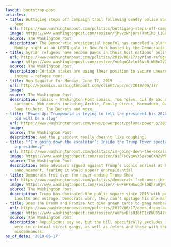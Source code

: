 ```yaml
---
layout: bootstrap-post
articles:
- title: Buttigieg steps off campaign trail following deadly police shooting in South
    Bend
  url: https://www.washingtonpost.com/politics/buttigieg-steps-off-campaign-trail-following-deadly-police-shooting-in-south-bend/2019/06/17/6c8ae536-90e9-11e9-b58a-a6a9afaa0e3e_story.html
  image: https://www.washingtonpost.com/resizer/jhvvxNhjorsTTmtIM3_L1GEFqf4=/1484x0/arc-anglerfish-washpost-prod-washpost.s3.amazonaws.com/public/6C33TFEQ5QI6TNMKU2U27KQOHY.jpg
  source: The Washington Post
  description: The Democratic presidential hopeful has canceled a planning appearance
    Monday night at an LGBTQ gala in New York hosted by the Democratic National Committee.
- title: Syrian refugees have become pawns in their host nations’ politics
  url: https://www.washingtonpost.com/politics/2019/06/17/syrian-refugees-have-become-pawns-their-host-nations-politics/
  image: https://www.washingtonpost.com/resizer/vc6quCAzluf3Vc8_WN6n2vD0dBo=/1484x0/arc-anglerfish-washpost-prod-washpost.s3.amazonaws.com/public/25I62OUGFYI6THLT4K5GXPY3TM.jpg
  source: The Washington Post
  description: Certain states are using their position to secure unearned external
    income — refugee rent.
- title: Non Sequitur for Monday, June 17, 2019
  url: http://wpcomics.washingtonpost.com/client/wpc/nq/2019/06/17/
  image: 
  source: The Washington Post
  description: Comics - Washington Post comics, Tom Toles, Cul de Sac and editorial
    cartoons. Web comics including Archie, Family Circus, Marmaduke, Over the Hedge,
    Soup to Nutz, The Buckets and more.
- title: 'Power Up: Trumpworld is trying to tell the president his 2020 reelection
    bid will be a slog'
  url: https://www.washingtonpost.com/news/powerpost/paloma/powerup/2019/06/17/powerup-trumpworld-is-trying-to-tell-the-president-his-2020-reelection-bid-will-be-a-slog/5d06d59d1ad2e52ca1223dcd/
  image: 
  source: The Washington Post
  description: And the president really doesn't like coughing.
- title: "‘I’m going down the escalator’: Inside the Trump Tower spectacle that launched
    a presidency"
  url: https://www.washingtonpost.com/politics/im-going-down-the-escalator-the-spectacle-in-trump-tower-that-launched-a-presidency/2019/06/16/20fec336-8e1d-11e9-adf3-f70f78c156e8_story.html
  image: https://www.washingtonpost.com/resizer/91BFKCyqAvX5zYo0OXN2yWbVh7o=/1484x0/arc-anglerfish-washpost-prod-washpost.s3.amazonaws.com/public/FVL77RUQU4I6TFLKRDBJDK24HA.jpg
  source: The Washington Post
  description: Some advisers argued against Trump’s iconic arrival at his campaign
    announcement, fearing it would appear unpresidential.
- title: Democrats fret over the never-ending Trump Show
  url: https://www.washingtonpost.com/politics/democrats-fret-over-the-never-ending-trump-show/2019/06/17/bd03a856-8dfe-11e9-8f69-a2795fca3343_story.html
  image: https://www.washingtonpost.com/resizer/-GwFAHYHSwqdPlDQhruRjNZu3ZQ=/1484x0/arc-anglerfish-washpost-prod-washpost.s3.amazonaws.com/public/36OLCUEPQQI6TMEOZ7MJXU3NJY.jpg
  source: The Washington Post
  description: Trump has dominated the public square since 2015 with provocation,
    insults and outrage. Democrats worry they can’t upstage his one-man performance.
- title: Does the Dream and Promise Act give green cards to gang members?
  url: https://www.washingtonpost.com/politics/2019/06/17/does-dream-act-give-green-cards-gang-members/
  image: https://www.washingtonpost.com/resizer/WmPevDrsO36fO1cPWU0547sKoO8=/1484x0/arc-anglerfish-washpost-prod-washpost.s3.amazonaws.com/public/VTKDOXXN7QI6RFWUBUR7FKVNBE.jpg
  source: The Washington Post
  description: Republicans say so, but the bill specifically excludes immigrants who
    were in criminal street gangs, as well as felons and those with three or more
    misdemeanors.
as_of_date: '2019-06-17'
---
```


